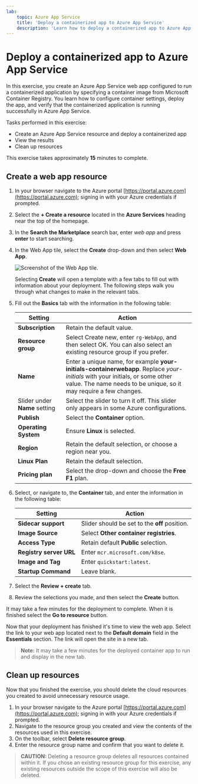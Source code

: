 ```yaml
---
lab:
    topic: Azure App Service
    title: 'Deploy a containerized app to Azure App Service'
    description: 'Learn how to deploy a containerized app to Azure App Service.'
---
```


# Deploy a containerized app to Azure App Service

In this exercise, you create an Azure App Service web app configured to run a containerized application by specifying a container image from Microsoft Container Registry. You learn how to configure container settings, deploy the app, and verify that the containerized application is running successfully in Azure App Service.

Tasks performed in this exercise:

* Create an Azure App Service resource and deploy a containerized app
* View the results
* Clean up resources

This exercise takes approximately **15** minutes to complete.

## Create a web app resource

1. In your browser navigate to the Azure portal [https://portal.azure.com](https://portal.azure.com); signing in with your Azure credentials if prompted.
1. Select the **+ Create a resource** located in the **Azure Services** heading near the top of the homepage. 
1. In the **Search the Marketplace** search bar, enter *web app* and press **enter** to start searching.
1. In the Web App tile, select the **Create** drop-down and then select **Web App**.

    ![Screenshot of the Web App tile.](./media/01/create-web-app-tile.png)

    Selecting **Create** will open a template with a few tabs to fill out with information about your deployment. The following steps walk you through what changes to make in the relevant tabs.

1. Fill out the **Basics** tab with the information in the following table:

    | Setting | Action |
    |--|--|
    | **Subscription** | Retain the default value. |
    | **Resource group** | Select Create new, enter `rg-WebApp`, and then select OK. You can also select an existing resource group if you prefer. |
    | **Name** | Enter a unique name, for example **your-initials-containerwebapp**. Replace *your-initials* with your initials, or some other value. The name needs to be unique, so it may require a few changes. |
    | Slider under **Name** setting | Select the slider to turn it off. This slider only appears in some Azure configurations. |
    | **Publish** | Select the **Container** option. |
    | **Operating System** | Ensure **Linux** is selected. |
    | **Region** | Retain the default selection, or choose a region near you. |
    | **Linux Plan** | Retain the default selection. |
    | **Pricing plan** | Select the drop-down and choose the **Free F1** plan. |

1. Select, or navigate to, the **Container** tab, and enter the information in the following table:

    | Setting | Action |
    |--|--|
    | **Sidecar support** | Slider should be set to the **off** position. |
    | **Image Source** | Select **Other container registries**. |
    | **Access Type** | Retain default **Public** selection. |
    | **Registry server URL** | Enter `mcr.microsoft.com/k8se`. |
    | **Image and Tag** | Enter `quickstart:latest`. |
    | **Startup Command** | Leave blank. |

1. Select the **Review + create** tab.
1. Review the selections you made, and then select the **Create** button.

It may take a few minutes for the deployment to complete. When it is finished select the **Go to resource** button.

Now that your deployment has finished it's time to view the web app. Select the link to your web app located next to the **Default domain** field in the **Essentials** section. The link will open the site in a new tab.

>**Note:** It may take a few minutes for the deployed container app to run and display in the new tab.

## Clean up resources

Now that you finished the exercise, you should delete the cloud resources you created to avoid unnecessary resource usage.

1. In your browser navigate to the Azure portal [https://portal.azure.com](https://portal.azure.com); signing in with your Azure credentials if prompted.
1. Navigate to the resource group you created and view the contents of the resources used in this exercise.
1. On the toolbar, select **Delete resource group**.
1. Enter the resource group name and confirm that you want to delete it.

> **CAUTION:** Deleting a resource group deletes all resources contained within it. If you chose an existing resource group for this exercise, any existing resources outside the scope of this exercise will also be deleted.
